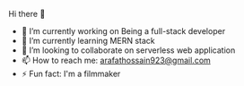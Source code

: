  Hi there 👋
 
- 🔭 I’m currently working on Being a full-stack developer
- 🌱 I’m currently learning MERN stack
- 👯 I’m looking to collaborate on serverless web application
- 📫 How to reach me: arafathossain923@gmail.com
- ⚡ Fun fact: I'm a filmmaker
